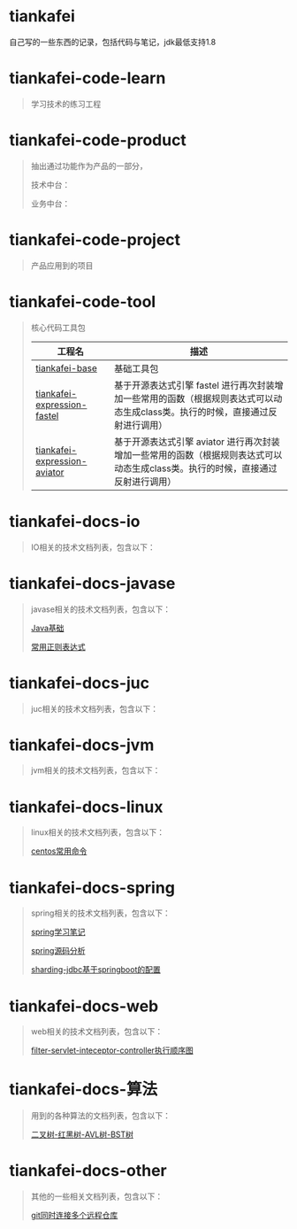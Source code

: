 # tiankafei
自己写的一些东西的记录，包括代码与笔记，jdk最低支持1.8

# tiankafei-code-learn

> 学习技术的练习工程

# tiankafei-code-product

> 抽出通过功能作为产品的一部分，
>
> 技术中台：
>
> 业务中台：

# tiankafei-code-project

> 产品应用到的项目

# tiankafei-code-tool

> 核心代码工具包
>
> | 工程名                                                       | 描述                                                         |
> | ------------------------------------------------------------ | ------------------------------------------------------------ |
> | [tiankafei-base](./tiankafei-code-tool/tiankafei-base)       | 基础工具包                                                   |
> | [tiankafei-expression-fastel](./tiankafei-code-tool/tiankafei-expression-fastel) | 基于开源表达式引擎 fastel 进行再次封装增加一些常用的函数（根据规则表达式可以动态生成class类。执行的时候，直接通过反射进行调用） |
> | [tiankafei-expression-aviator](./tiankafei-code-tool/tiankafei-expression-aviator) | 基于开源表达式引擎 aviator 进行再次封装增加一些常用的函数（根据规则表达式可以动态生成class类。执行的时候，直接通过反射进行调用） |

# tiankafei-docs-io

> IO相关的技术文档列表，包含以下：
>
> 

# tiankafei-docs-javase

> javase相关的技术文档列表，包含以下：
>
> [Java基础](tiankafei-docs-javase/Java基础.md)
>
> [常用正则表达式](tiankafei-docs-javase/常用正则表达式.md)

# tiankafei-docs-juc

> juc相关的技术文档列表，包含以下：

# tiankafei-docs-jvm

> jvm相关的技术文档列表，包含以下：

# tiankafei-docs-linux

> linux相关的技术文档列表，包含以下：
>
> [centos常用命令](tiankafei-docs-linux/centos常用命令.md)

# tiankafei-docs-spring

> spring相关的技术文档列表，包含以下：
>
> [spring学习笔记](tiankafei-docs-spring/spring学习笔记.md)
>
> [spring源码分析](tiankafei-docs-spring/spring源码分析.md)
>
> [sharding-jdbc基于springboot的配置](tiankafei-docs-spring/sharding-jdbc基于springboot的配置.md)

# tiankafei-docs-web

> web相关的技术文档列表，包含以下：
>
> [filter-servlet-inteceptor-controller执行顺序图](tiankafei-docs-web/filter-servlet-inteceptor-controller执行顺序图.md)

# tiankafei-docs-算法

> 用到的各种算法的文档列表，包含以下：
>
> [二叉树-红黑树-AVL树-BST树](tiankafei-docs-算法/二叉树-红黑树-AVL树-BST树.md)

# tiankafei-docs-other

> 其他的一些相关文档列表，包含以下：
>
> [git同时连接多个远程仓库](tiankafei-docs-other/git同时连接多个远程仓库.md)